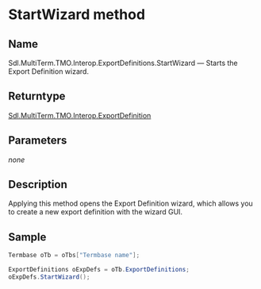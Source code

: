 # StartWizard method




## Name

Sdl.MultiTerm.TMO.Interop.ExportDefinitions.StartWizard —          Starts the Export Definition wizard.



## Returntype
[Sdl.MultiTerm.TMO.Interop.ExportDefinition](Sdl.MultiTerm.TMO.Interop.ExportDefinition.md)



## Parameters
*none*


## Description



Applying this method opens the Export Definition wizard, which allows you to create a new export definition with the wizard GUI.



## Sample


```cs
Termbase oTb = oTbs["Termbase name"];

ExportDefinitions oExpDefs = oTb.ExportDefinitions;
oExpDefs.StartWizard();
```

